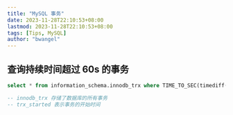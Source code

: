 ```yaml
---
title: "MySQL 事务"
date: 2023-11-28T22:10:53+08:00
lastmod: 2023-11-28T22:10:53+08:00
tags: [Tips, MySQL]
author: "bwangel"
---
```


## 查询持续时间超过 60s 的事务

```sql
select * from information_schema.innodb_trx where TIME_TO_SEC(timediff(now(),trx_started))>60;

-- innodb_trx 存储了数据库的所有事务
-- trx_started 表示事务的开始时间
```

